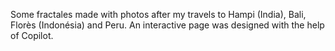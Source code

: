 Some fractales made with photos after my travels to Hampi (India), Bali, Florès (Indonésia) and Peru. An interactive page was designed with the help of Copilot.
